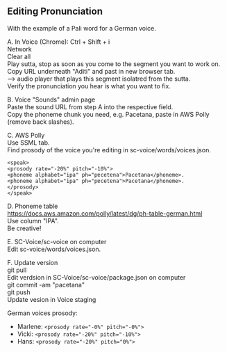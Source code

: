 ## Editing Pronunciation
With the example of a Pali word for a German voice.

A. In Voice (Chrome): Ctrl + Shift + i  
Network  
Clear all  
Play sutta, stop as soon as you come to the segment you want to work on.  
Copy URL underneath "Aditi" and past in new browser tab.  
--> audio player that plays this segment isolatred from the sutta.  
Verify the pronunciation you hear is what you want to fix.

B. Voice "Sounds" admin page  
Paste the sound URL from step A into the respective field.  
Copy the phoneme chunk you need, e.g. <phoneme alphabet="ipa" ph="pɐcetɐna">Pacetana</phoneme>, paste in AWS Polly (remove back slashes).

C. AWS Polly  
Use SSML tab.  
Find prosody of the voice you're editing in sc-voice/words/voices.json.  
```
<speak>
<prosody rate="-20%" pitch="-10%">
<phoneme alphabet="ipa" ph="pɐcetɐna">Pacetana</phoneme>.
<phoneme alphabet="ipa" ph="pɐcetɐna">Pacetana</phoneme>.
</prosody>
</speak>
```

D. Phoneme table  
https://docs.aws.amazon.com/polly/latest/dg/ph-table-german.html  
Use column "IPA".  
Be creative!

E. SC-Voice/sc-voice on computer  
Edit sc-voice/words/voices.json.

F. Update version  
git pull  
Edit verdsion in SC-Voice/sc-voice/package.json on computer  
git commit -am "pacetana"  
git push  
Update vesion in Voice staging

German voices prosody:
- Marlene: `<prosody rate="-0%" pitch="-0%">`
- Vicki: `<prosody rate="-20%" pitch="-10%">`
- Hans: `<prosody rate="-20%" pitch="0%">`
